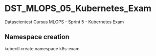# DST_MLOPS_05_Kubernetes_Exam
Datascientest Cursus MLOPS - Sprint 5 - Kubernetes Exam

## Namespace creation
kubectl create namespace k8s-exam
